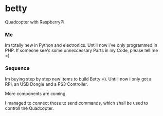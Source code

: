 # betty
Quadcopter with RaspberryPi 

### Me
Im totally new in Python and electronics. Untill now i've only programmed in PHP.
If someone see's some unneccessary Parts in my Code, please tell me =)


### Sequence
Im buying step by step new Items to build Betty =).
Untill now i only got a RPi, an USB Dongle and a PS3 Controller.

More components are coming.

I managed to connect those to send commands, which shall be used to controll the Quadcopter.
